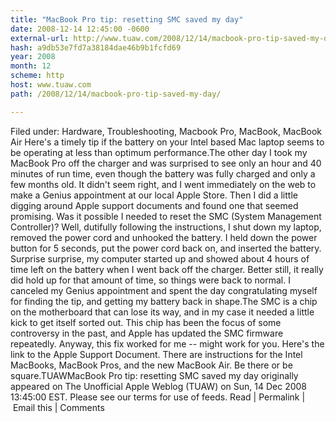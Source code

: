 ```yaml
---
title: "MacBook Pro tip: resetting SMC saved my day"
date: 2008-12-14 12:45:00 -0600
external-url: http://www.tuaw.com/2008/12/14/macbook-pro-tip-saved-my-day/
hash: a9db53e7fd7a38184dae46b9b1fcfd69
year: 2008
month: 12
scheme: http
host: www.tuaw.com
path: /2008/12/14/macbook-pro-tip-saved-my-day/

---
```


Filed under: Hardware, Troubleshooting, Macbook Pro, MacBook, MacBook Air
Here's a timely tip if the battery on your Intel based Mac laptop seems to be operating at less than optimum performance.The other day I took my MacBook Pro off the charger and was surprised to see only an hour and 40 minutes of run time, even though the battery was fully charged and only a few months old. It didn't seem right, and I went immediately on the web to make a Genius appointment at our local Apple Store. Then I did a little digging around Apple support documents and found one that seemed promising. Was it possible I needed to reset the SMC (System Management Controller)? Well, dutifully following the instructions, I shut down my laptop, removed the power cord and unhooked the battery. I held down the power button for 5 seconds, put the power cord back on, and inserted the battery. Surprise surprise, my computer started up and showed about 4 hours of time left on the battery when I went back off the charger. Better still, it really did hold up for that amount of time, so things were back to normal. I canceled my Genius appointment and spent the day congratulating myself for finding the tip, and getting my battery back in shape.The SMC is a chip on the motherboard that can lose its way, and in my case it needed a little kick to get itself sorted out. This chip has been the focus of some controversy in the past, and Apple has updated the SMC firmware repeatedly. Anyway, this fix worked for me -- might work for you. Here's the link to the Apple Support Document. There are instructions for the Intel MacBooks, MacBook Pros, and the new MacBook Air. Be there or be square.TUAWMacBook Pro tip: resetting SMC saved my day originally appeared on The Unofficial Apple Weblog (TUAW) on Sun, 14 Dec 2008 13:45:00 EST.  Please see our terms for use of feeds.
Read | Permalink | Email this | Comments


 

